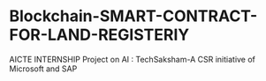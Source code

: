 # Blockchain-SMART-CONTRACT-FOR-LAND-REGISTERIY
 AICTE INTERNSHIP Project on AI : TechSaksham-A CSR initiative of Microsoft and SAP
